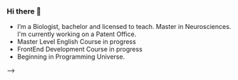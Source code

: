 ### Hi there 👋




- I’m  a Biologist, bachelor and licensed to teach. Master in Neurosciences. I'm currently working on a Patent Office. 
- Master Level English Course in progress
- FrontEnd Development Course in progress
- Beginning in Programming Universe.


-->

